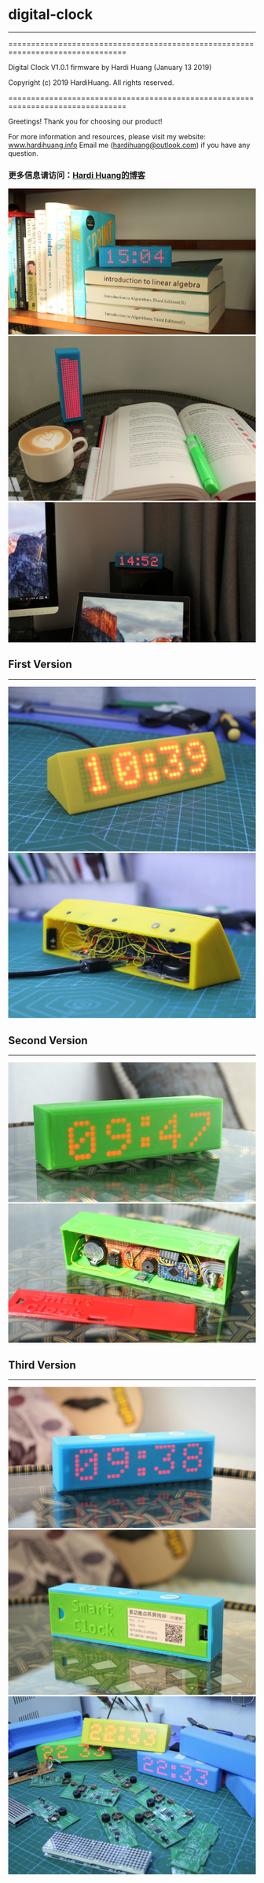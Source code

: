 # digital-clock 
---

================================================================================
 
  Digital Clock V1.0.1 firmware
  by Hardi Huang  (January 13 2019)
  
  Copyright (c) 2019 HardiHuang.
  All rights reserved.

================================================================================
  
Greetings! Thank you for choosing our product!

For more information and resources, please visit my website: www.hardihuang.info
Email me (hardihuang@outlook.com) if you have any question.


### 更多信息请访问：[Hardi Huang的博客](http://hardihuang.info/blog/category/maker/ "Hardi Huang的博客")

![图片alt](https://github.com/hardihuang/digital-clock/blob/master/asset/IMG_7437.jpg?raw=true)
![图片alt](https://github.com/hardihuang/digital-clock/blob/master/asset/IMG_7451.jpg?raw=true)
![图片alt](https://github.com/hardihuang/digital-clock/blob/master/asset/IMG_7403.jpg?raw=true)


## First Version
---
![图片alt](https://github.com/hardihuang/digital-clock/blob/master/asset/IMG_6627.jpg?raw=true)
![图片alt](https://github.com/hardihuang/digital-clock/blob/master/asset/IMG_6631.jpg?raw=true)

## Second Version
---
![图片alt](https://github.com/hardihuang/digital-clock/blob/master/asset/IMG_6766.JPG?raw=true)
![图片alt](https://github.com/hardihuang/digital-clock/blob/master/asset/IMG_6748.JPG?raw=true)

## Third Version
---
![图片alt](https://github.com/hardihuang/digital-clock/blob/master/asset/微信图片_20181111131518.jpg?raw=true)
![图片alt](https://github.com/hardihuang/digital-clock/blob/master/asset/微信图片_20181111131534.jpg?raw=true)
![图片alt](https://github.com/hardihuang/digital-clock/blob/master/asset/IMG_7071.jpg?raw=true)

